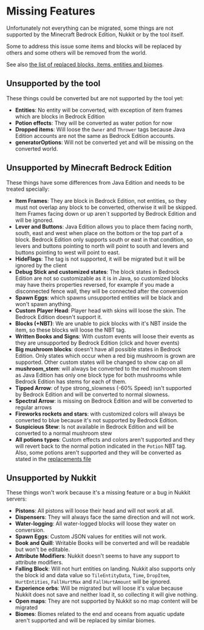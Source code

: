 # Missing Features
Unfortunately not everything can be migrated, some things are not supported by the Minecraft Bedrock Edition, Nukkit 
or by the tool itself.

Some to address this issue some items and blocks will be replaced by others and some others will be removed from the 
world.

See also [the list of replaced blocks, items, entities and biomes](REPLACEMENTS.md).

## Unsupported by the tool
These things could be converted but are not supported by the tool yet:
* **Entities**: No entity will be converted, with exception of item frames which are blocks in Bedrock Edition
* **Potion effects**: They will be converted as water potion for now
* **Dropped items**: Will loose the `Owner` and `Thrower` tags because Java Edition accounts are not the same as Bedrock Edition accounts.
* **generatorOptions**: Will not be converted yet and will be missing on the converted world. 

## Unsupported by Minecraft Bedrock Edition
These things have some differences from Java Edition and needs to be treated specially:
* **Item Frames**: They are block in Bedrock Edition, not entities, so they must not overlap any block
to be converted, otherwise it will be skipped. Item Frames facing down or up aren`t supported by Bedrock Edition and will
be ignored.
* **Lever and Buttons**: Java Edition allows you to place them facing north, south, east and west when place on the bottom 
or the top part of a block. Bedrock Edition only supports south or east in that condition, so levers and buttons pointing to north
will point to south and levers and buttons pointing to west will point to east.
* **HideFlags**: The tag is not supported, it will be migrated but it will be ignored by the client
* **Debug Stick and customized states**: The block states in Bedrock Edition are not so customizable as it is in Java,
so customized blocks may have theirs properties reversed, for example if you made a disconnected fence wall, they will
be connected after the conversion
* **Spawn Eggs**: which spawns unsupported entities will be black and won't spawn anything.
* **Custom Player Head**: Player head with skins will loose the skin. The Bedrock Edition doesn't support it.
* **Blocks (+NBT)**: We are unable to pick blocks with it's NBT inside the item, so these blocks will loose the NBT tag.
* **Written Books and Signs**: With custom events will loose their events as they are unsupported by Bedrock Edition (click and hover events)
* **Big mushroom blocks**:  doesn't have all possible states in Bedrock Edition. Only states which occur when a red big 
                            mushroom is grown are supported. Other custom states will be changed to show cap on all
* **mushroom_stem**: will always be converted to the red mushroom stem as Java Edition has only one block type for both 
                    mushrooms while Bedrock Edition has stems for each of them.
* **Tipped Arrow**: of type strong_slowness (-60% Speed) isn't supported by Bedrock Edition and will be converted to normal slowness.
* **Spectral Arrow**: is missing on Bedrock Edition and will be converted to regular arrows
* **Fireworks rockets and stars**: with customized colors will always be converted to blue because it's not supported by Bedrock Edition.
* **Suspicious Stew**: Is not available in Bedrock Edition and will be converted to a normal mushroom stew
* **All potions types**: Custom effects and colors aren't supported and they will revert back to the normal potion indicated in the `Potion` NBT tag.
    Also, some potions aren't supported and they will be converted as stated in the [replacements file](REPLACEMENTS.md)

## Unsupported by Nukkit
These things won't work because it's a missing feature or a bug in Nukkit servers:
* **Pistons**: All pistons will loose their head and will not work at all.
* **Dispensers**: They will always face the same direction and will not work.
* **Water-logging**: All water-logged blocks will loose they water on conversion. 
* **Spawn Eggs**: Custom JSON values for entities will not work.
* **Book and Quill**: Writable Books will be converted and will be readable but won't be editable.
* **Attribute Modifiers**: Nukkit doesn't seems to have any support to attribute modifiers.
* **Falling Block**: Will not hurt entities on landing. Nukkit also supports only the block id and data value so
`TileEntityData`, `Time`, `DropItem`, `HurtEntities`, `FallHurtMax` and `FallHurtAmount` will be ignored. 
* **Experience orbs**: Will be migrated but will loose it's value because Nukkit does not save and neither load it, 
so collecting it will give nothing.
* **Open maps**: They are not supported by Nukkit so no map content will be migrated
* **Biomes**: Biomes related to the end and oceans from aquatic update aren't supported and will be replaced by similar biomes.
